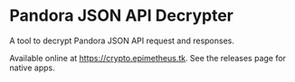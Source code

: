 # Pandora JSON API Decrypter
A tool to decrypt Pandora JSON API request and responses.

Available online at https://crypto.epimetheus.tk.
See the releases page for native apps.